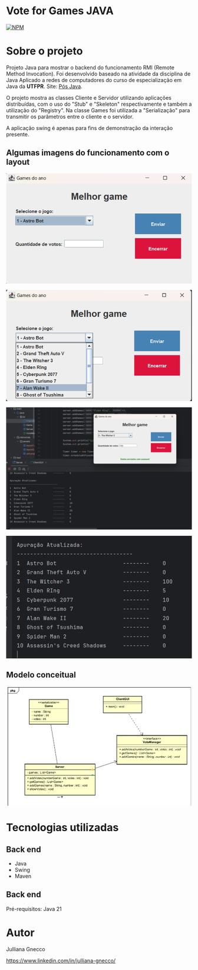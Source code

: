 # Vote for Games JAVA 
[![NPM](https://img.shields.io/npm/l/react)](https://github.com/Jullianag/vote-for-games/blob/main/LICENSE)


# Sobre o projeto

Projeto Java para mostrar o backend do funcionamento RMI (Remote Method Invocation). Foi desenvolvido baseado na atividade da disciplina de Java Aplicado a redes de computadores do curso de especialização em Java da **UTFPR**.
Site: [Pós Java](https://pos-graduacao-ead.cp.utfpr.edu.br/java/).

O projeto mostra as classes Cliente e Servidor utilizando aplicações distribuídas, com o uso do "Stub" e "Skeleton" respectivamente e também a utilização do "Registry". Na classe Games foi utilizada a "Serialização"
para transmitir os parâmetros entre o cliente e o servidor.

A aplicação swing é apenas para fins de demonstração da interação presente.


## Algumas imagens do funcionamento com o layout

![Demonstração 1](https://github.com/Jullianag/vote-for-games/blob/main/vote-for-games/src/main/resources/assets/layout1.png)

![Demonstração 2](https://github.com/Jullianag/vote-for-games/blob/main/vote-for-games/src/main/resources/assets/layout2.png)

![Demonstração 3](https://github.com/Jullianag/vote-for-games/blob/main/vote-for-games/src/main/resources/assets/funcionamento.png)

![Demonstração 4](https://github.com/Jullianag/vote-for-games/blob/main/vote-for-games/src/main/resources/assets/resultado.png)


## Modelo conceitual

![Modelo Conceitual](https://github.com/Jullianag/vote-for-games/blob/main/vote-for-games/src/main/resources/assets/uml.png)


# Tecnologias utilizadas
## Back end
- Java
- Swing
- Maven

## Back end
Pré-requisitos: Java 21

# Autor

Julliana Gnecco

https://www.linkedin.com/in/julliana-gnecco/

